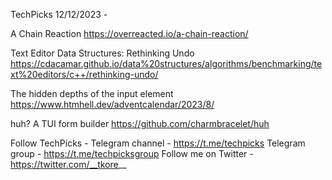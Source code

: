 TechPicks 12/12/2023 -

A Chain Reaction
https://overreacted.io/a-chain-reaction/

Text Editor Data Structures: Rethinking Undo
https://cdacamar.github.io/data%20structures/algorithms/benchmarking/text%20editors/c++/rethinking-undo/

The hidden depths of the input element
https://www.htmhell.dev/adventcalendar/2023/8/

huh? A TUI form builder
https://github.com/charmbracelet/huh

Follow TechPicks -
Telegram channel - https://t.me/techpicks
Telegram group - https://t.me/techpicksgroup
Follow me on Twitter - https://twitter.com/__tkore__